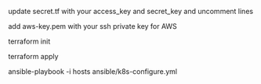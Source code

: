 update secret.tf with your access_key and secret_key and uncomment lines

add aws-key.pem with your ssh private key for AWS

terraform init

terraform apply

ansible-playbook -i hosts ansible/k8s-configure.yml


